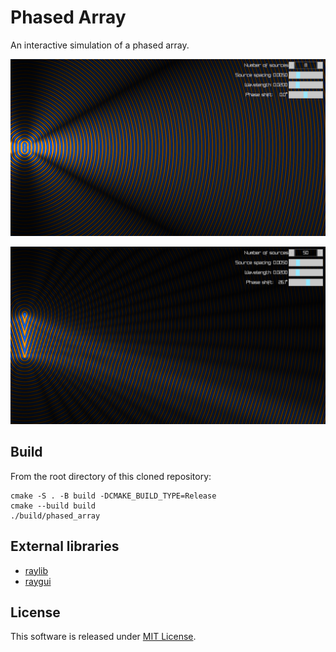 # Phased Array

An interactive simulation of a phased array.

![screenshot_lobes](screenshot_lobes.png)

![screenshot_beam](screenshot_beam.png)

## Build

From the root directory of this cloned repository:

```
cmake -S . -B build -DCMAKE_BUILD_TYPE=Release
cmake --build build
./build/phased_array
```

## External libraries

- [raylib](https://www.raylib.com/index.html)
- [raygui](https://github.com/raysan5/raygui)

## License

This software is released under [MIT License](LICENSE).
